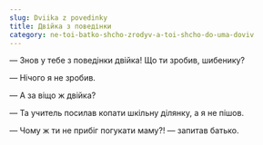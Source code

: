```yaml
---
slug: Dviika z povedinky
title: Двійка з поведінки
category: ne-toi-batko-shcho-zrodyv-a-toi-shcho-do-uma-doviv
---
```

— Знов у тебе з поведінки двійка! Що ти зробив, шибенику?

— Нічого я не зробив.

— А за віщо ж двійка?

— Та учитель посилав копати шкільну ділянку, а я не пішов.

— Чому ж ти не прибіг погукати маму?! — запитав батько.
